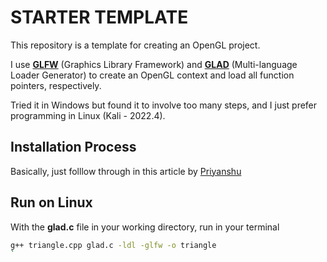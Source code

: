 # STARTER TEMPLATE

  

This repository is a template for creating an OpenGL project.

I use [**GLFW**](https://www.glfw.org/) (Graphics Library Framework) and [**GLAD**](https://glad.dav1d.de/) (Multi-language Loader Generator) to create an OpenGL context and load all function pointers, respectively.

Tried it in Windows but found it to involve too many steps, and I just prefer programming in Linux (Kali - 2022.4).

## Installation Process
Basically, just folllow through in this article by [Priyanshu](https://medium.com/geekculture/a-beginners-guide-to-setup-opengl-in-linux-debian-2bfe02ccd1e)

## Run on Linux
With the **glad.c** file in your working directory, run in your terminal

```bash
g++ triangle.cpp glad.c -ldl -glfw -o triangle
`